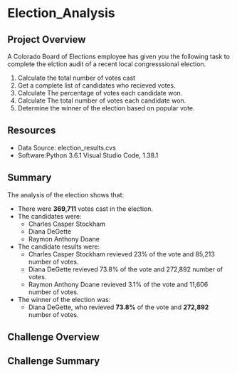 # Election_Analysis

## Project Overview
   A Colorado Board of Elections employee has given you the following task to complete the elction audit of a recent local congresssional election.

   1. Calculate the total number of votes cast
   2. Get a complete list of candidates who recieved votes.
   3. Calculate The percentage of votes each candidate won.
   4. Calculate The total number of votes each candidate won.
   5. Determine the winner of the election based on popular vote.
## Resources
 - Data Source: election_results.cvs
 - Software:Python 3.6.1 Visual Studio Code, 1.38.1
 
## Summary
   The analysis of the election shows that:
 - There were **369,711** votes cast in the election.
 - The candidates were:
     - Charles Casper Stockham
     - Diana DeGette
     - Raymon Anthony Doane
 - The candidate results were:
     - Charles Casper Stockham revieved 23% of the vote and 85,213 number of votes.
     - Diana DeGette revieved 73.8% of the vote and 272,892 number of votes.
     - Raymon Anthony Doane revieved 3.1% of the vote and 11,606 number of votes.
 - The winner of the election was:
     - Diana DeGette, who revieved **73.8%** of the vote and **272,892** number of votes.
## Challenge Overview
## Challenge Summary

